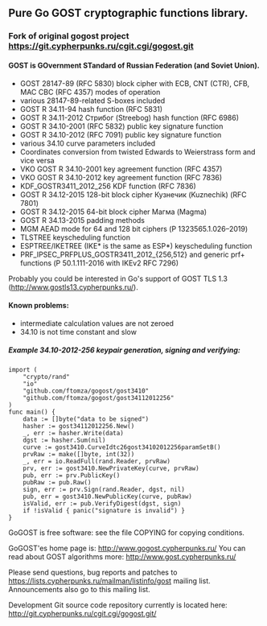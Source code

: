 ## Pure Go GOST cryptographic functions library.

### Fork of original gogost project https://git.cypherpunks.ru/cgit.cgi/gogost.git
#### GOST is GOvernment STandard of Russian Federation (and Soviet Union).

* GOST 28147-89 (RFC 5830) block cipher with ECB, CNT (CTR), CFB, MAC
  CBC (RFC 4357) modes of operation
* various 28147-89-related S-boxes included
* GOST R 34.11-94 hash function (RFC 5831)
* GOST R 34.11-2012 Стрибог (Streebog) hash function (RFC 6986)
* GOST R 34.10-2001 (RFC 5832) public key signature function
* GOST R 34.10-2012 (RFC 7091) public key signature function
* various 34.10 curve parameters included
* Coordinates conversion from twisted Edwards to Weierstrass form and
  vice versa
* VKO GOST R 34.10-2001 key agreement function (RFC 4357)
* VKO GOST R 34.10-2012 key agreement function (RFC 7836)
* KDF_GOSTR3411_2012_256 KDF function (RFC 7836)
* GOST R 34.12-2015 128-bit block cipher Кузнечик (Kuznechik) (RFC 7801)
* GOST R 34.12-2015 64-bit block cipher Магма (Magma)
* GOST R 34.13-2015 padding methods
* MGM AEAD mode for 64 and 128 bit ciphers (Р 1323565.1.026–2019)
* TLSTREE keyscheduling function
* ESPTREE/IKETREE (IKE* is the same as ESP*) keyscheduling function
* PRF_IPSEC_PRFPLUS_GOSTR3411_2012_{256,512} and generic prf+ functions
  (Р 50.1.111-2016 with IKEv2 RFC 7296)

Probably you could be interested in
Go's support of GOST TLS 1.3 (http://www.gostls13.cypherpunks.ru/).

#### Known problems:

* intermediate calculation values are not zeroed
* 34.10 is not time constant and slow

##### Example 34.10-2012-256 keypair generation, signing and verifying:

    import (
        "crypto/rand"
        "io"
        "github.com/ftomza/gogost/gost3410"
        "github.com/ftomza/gogost/gost34112012256"
    )
    func main() {
        data := []byte("data to be signed")
        hasher := gost34112012256.New()
        _, err := hasher.Write(data)
        dgst := hasher.Sum(nil)
        curve := gost3410.CurveIdtc26gost34102012256paramSetB()
        prvRaw := make([]byte, int(32))
        _, err = io.ReadFull(rand.Reader, prvRaw)
        prv, err := gost3410.NewPrivateKey(curve, prvRaw)
        pub, err := prv.PublicKey()
        pubRaw := pub.Raw()
        sign, err := prv.Sign(rand.Reader, dgst, nil)
        pub, err = gost3410.NewPublicKey(curve, pubRaw)
        isValid, err := pub.VerifyDigest(dgst, sign)
        if !isValid { panic("signature is invalid") }
    }

GoGOST is free software: see the file COPYING for copying conditions.

GoGOST'es home page is: http://www.gogost.cypherpunks.ru/
You can read about GOST algorithms more: http://www.gost.cypherpunks.ru/

Please send questions, bug reports and patches to
https://lists.cypherpunks.ru/mailman/listinfo/gost
mailing list. Announcements also go to this mailing list.

Development Git source code repository currently is located here:
http://git.cypherpunks.ru/cgit.cgi/gogost.git/
